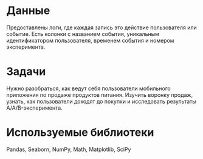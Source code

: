 # Данные
Предоставлены логи, где каждая запись это действие пользователя или событие. Есть колонки с названием события, уникальным идентификатором пользователя, временем события и номером эксперимента.
# Задачи
Нужно разобраться, как ведут себя пользователи мобильного приложения по продаже продуктов питания. Изучить воронку продаж, узнать, как пользователи доходят до покупки и исследовать результаты A/A/B-эксперимента.
# Используемые библиотеки
Pandas, Seaborn, NumPy, Math, Matplotlib, SciPy
